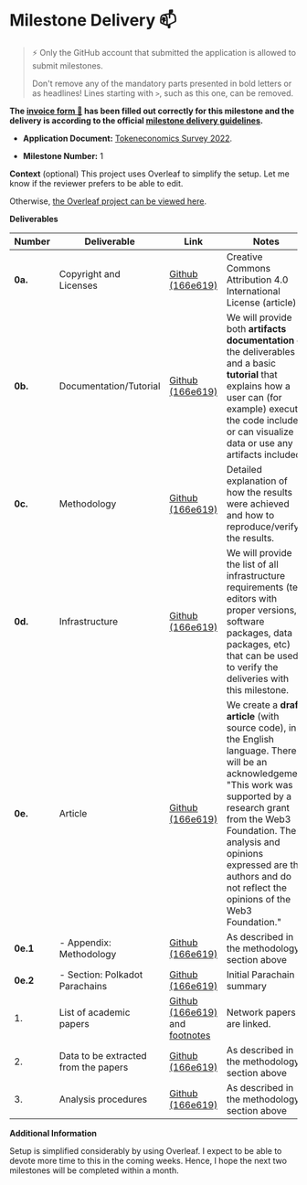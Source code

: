 # Milestone Delivery :mailbox:

> ⚡ Only the GitHub account that submitted the application is allowed to submit milestones.
>
> Don't remove any of the mandatory parts presented in bold letters or as headlines! Lines starting with `>`, such as this one, can be removed.

**The [invoice form :pencil:](https://docs.google.com/forms/d/e/1FAIpQLSfmNYaoCgrxyhzgoKQ0ynQvnNRoTmgApz9NrMp-hd8mhIiO0A/viewform) has been filled out correctly for this milestone and the delivery is according to the official [milestone delivery guidelines](https://github.com/w3f/Grants-Program/blob/master/docs/Support%20Docs/milestone-deliverables-guidelines.md).**

* **Application Document:** [Tokeneconomics Survey 2022](https://github.com/w3f/Grants-Program/tree/master/applications/tokeneconomics-survey-2022.md).

* **Milestone Number:** 1

**Context** (optional)
This project uses Overleaf to simplify the setup.
Let me know if the reviewer prefers to be able to edit.

Otherwise, [the Overleaf project can be viewed here](https://www.overleaf.com/read/wpwkmcztmytd).

**Deliverables**

| Number   | Deliverable                          | Link          | Notes |
| -------  | -----------                          | ------------- |------ |
| **0a.**  | Copyright and Licenses               | [Github (166e619)](https://github.com/taqtiqa-mark/tokenomics-survey-2022/blob/166e619/LICENSE) | Creative Commons Attribution 4.0 International License (article)|
| **0b.**  | Documentation/Tutorial               | [Github (166e619)](https://github.com/taqtiqa-mark/tokenomics-survey-2022/blob/166e619/README.md) | We will provide both **artifacts documentation** of the deliverables and a basic **tutorial** that explains how a user can (for example) execute the code included or can visualize data or use any artifacts included. |
| **0c.**  | Methodology                          | [Github (166e619)](https://github.com/taqtiqa-mark/tokenomics-survey-2022/blob/166e619/main.tex#L626) | Detailed explanation of how the results were achieved and how to reproduce/verify the results. |
| **0d.**  | Infrastructure                       | [Github (166e619)](https://github.com/taqtiqa-mark/tokenomics-survey-2022/blob/166e619/README.md#build-pdf) | We will provide the list of all infrastructure requirements (text editors with proper versions, software packages, data packages, etc) that can be used to verify the deliveries with this milestone. |
| **0e.**  | Article                              | [Github (166e619)](https://raw.githubusercontent.com/taqtiqa-mark/tokenomics-survey-2022/main/milestone_1.pdf) | We create a **draft article** (with source code), in the English language. There will be an acknowledgement "This work was supported by a research grant from the Web3 Foundation. The analysis and opinions expressed are the authors and do not reflect the opinions of the Web3 Foundation." |
| **0e.1** |  - Appendix: Methodology             | [Github (166e619)](https://github.com/taqtiqa-mark/tokenomics-survey-2022/blob/166e619/main.tex#L626) | As described in the methodology section above |
| **0e.2** |  - Section: Polkadot Parachains      | [Github (166e619)](https://github.com/taqtiqa-mark/tokenomics-survey-2022/blob/166e619/main.tex#L228) | Initial Parachain summary |
| 1.       | List of academic papers              | [Github (166e619)](https://github.com/taqtiqa-mark/tokenomics-survey-2022/blob/166e619/annotated_bibliography.bib) and [footnotes](https://github.com/taqtiqa-mark/tokenomics-survey-2022/blob/166e619/main.tex#L60)| Network papers are linked. |
| 2.       | Data to be extracted from the papers | [Github (166e619)](https://github.com/taqtiqa-mark/tokenomics-survey-2022/blob/166e619/main.tex#L569) | As described in the methodology section above |
| 3.       | Analysis procedures                  | [Github (166e619)](https://github.com/taqtiqa-mark/tokenomics-survey-2022/blob/166e619/main.tex#L718) | As described in the methodology section above |

**Additional Information**

Setup is simplified considerably by using Overleaf.
I expect to be able to devote more time to this in the coming weeks.
Hence, I hope the next two milestones will be completed within a month.
